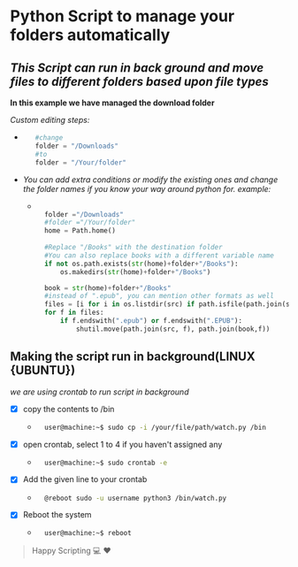 
# Python Script to manage your folders automatically
## _This Script can run in back ground and move files to different folders based upon file types_

**In this example we have managed the download folder**

*Custom editing steps:*
* ```python
     #change
     folder = "/Downloads"
     #to
     folder = "/Your/folder"
     ```
* *You can add extra conditions or modify the existing ones and change the folder names if you know your way around python  for. example:*
    * ```python

        folder ="/Downloads"
        #folder ="/Your/folder"
        home = Path.home()
        
        #Replace "/Books" with the destination folder
        #You can also replace books with a different variable name
        if not os.path.exists(str(home)+folder+"/Books"):
            os.makedirs(str(home)+folder+"/Books")

        book = str(home)+folder+"/Books"
        #instead of ".epub", you can mention other formats as well
        files = [i for i in os.listdir(src) if path.isfile(path.join(src, i))]
        for f in files:
            if f.endswith(".epub") or f.endswith(".EPUB"):
                shutil.move(path.join(src, f), path.join(book,f))
        ```

## Making the script run in background(LINUX {UBUNTU})

*we are using crontab to run script in background* 
* [x] copy the contents to /bin
    * ``` sh
        user@machine:~$ sudo cp -i /your/file/path/watch.py /bin 
        ```
* [x] open crontab, select 1 to 4 if you haven't assigned any
    * ``` bash
        user@machine:~$ sudo crontab -e
        ```
* [x] Add the given  line to your crontab
    * ``` bash 
        @reboot sudo -u username python3 /bin/watch.py
        ```
* [x] Reboot the system
    * ```bash
        user@machine:~$ reboot
        ```
>Happy Scripting :computer: :heart:
